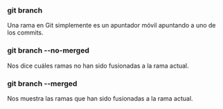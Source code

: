 ### git branch
Una rama en Git simplemente es un apuntador móvil apuntando a uno de los commits.

### git branch --no-merged
Nos dice cuáles ramas no han sido fusionadas a la rama actual.

### git branch --merged
Nos muestra las ramas que han sido fusionadas a la rama actual.
